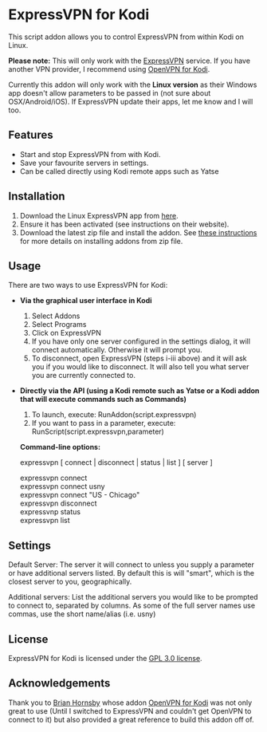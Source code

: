 ExpressVPN for Kodi
==========
This script addon allows you to control ExpressVPN from within Kodi on Linux.

**Please note:** This will only work with the [ExpressVPN](http://www.expressvpn.com) service. If you have another VPN provider, I recommend using [OpenVPN for Kodi](http://brianhornsby.com/kodi_addons/openvpn). 

Currently this addon will only work with the **Linux version** as their Windows app doesn't allow parameters to be passed in (not sure about OSX/Android/iOS). If ExpressVPN update their apps, let me know and I will too.

Features
-----
- Start and stop ExpressVPN from with Kodi.
- Save your favourite servers in settings.
- Can be called directly using Kodi remote apps such as Yatse

Installation
------
1. Download the Linux ExpressVPN app from [here](https://www.expressvpn.com/vpn-software/vpn-linux).
2. Ensure it has been activated (see instructions on their website).
3. Download the latest zip file and install the addon. See [these instructions](http://kodi.wiki/view/HOW-TO:Install_an_Add-on_from_a_zip_file) for more details on installing addons from zip file.

Usage
------
There are two ways to use ExpressVPN for Kodi:

- **Via the graphical user interface in Kodi**

  1. Select Addons
  2. Select Programs
  3. Click on ExpressVPN
  4. If you have only one server configured in the settings dialog, it will connect automatically. Otherwise it will prompt you.
  5. To disconnect, open ExpressVPN (steps i-iii above) and it will ask you if you would like to disconnect. It will also tell you what server you are currently connected to.

- **Directly via the API (using a Kodi remote such as Yatse or a Kodi addon that will execute commands such as Commands)**

  1. To launch, execute: RunAddon(script.expressvpn)
  2. If you want to pass in a parameter, execute: RunScript(script.expressvpn,parameter) 

  **Command-line options:**

  expressvpn [ connect | disconnect | status | list ] [ server ]

  expressvpn connect  
  expressvpn connect usny  
  expressvpn connect \"US - Chicago\"  
  expressvpn disconnect  
  expressvnp status  
  expressvpn list  

Settings
--------

Default Server: The server it will connect to unless you supply a parameter or have additional servers listed. By default this is will "smart", which is the closest server to you, geographically.

Additional servers: List the additional servers you would like to be prompted to connect to, separated by columns. As some of the full server names use commas, use the short name/alias (i.e. usny)

License
------
ExpressVPN for Kodi is licensed under the [GPL 3.0 license](http://www.gnu.org/licenses/gpl-3.0.html).

Acknowledgements
------
Thank you to [Brian Hornsby](http://www.brianhornsby) whose addon [OpenVPN for Kodi](http://brianhornsby.com/kodi_addons/openvpn) was not only great to use (Until I switched to ExpressVPN and couldn't get OpenVPN to connect to it) but also provided a great reference to build this addon off of.